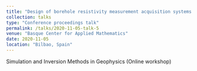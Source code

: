 ```yaml
---
title: "Design of borehole resistivity measurement acquisition systems using deep learning"
collection: talks
type: "Conference proceedings talk"
permalink: /talks/2020-11-05-talk-5
venue: "Basque Center for Applied Mathematics"
date: 2020-11-05
location: "Bilbao, Spain"
---
```


Simulation and Inversion Methods in Geophysics (Online workshop)
